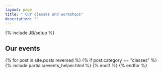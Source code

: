```yaml
---
layout: page
title: " Our classes and workshops"
description: ""
---
```

{% include JB/setup %}

<section>
  <div class="section featured">
  <h2>Our events</h2>
    {% for post in site.posts reversed  %}
      {% if post.category == "classes" %}
        {% include partials/events_helper.html %}
      {% endif %}
    {% endfor %}
  </div>
</section>

